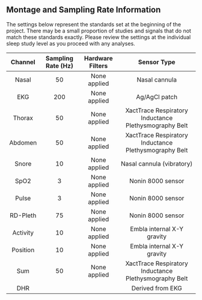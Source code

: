 ## Montage and Sampling Rate Information

The settings below represent the standards set at the beginning of the project. There may be a small proportion of studies and signals that do not match these standards exactly. Please review the settings at the individual sleep study level as you proceed with any analyses.

|  Channel   |  Sampling Rate (Hz)  |  Hardware Filters  |                    Sensor Type                        |
|:----------:|:--------------------:|:------------------:|:-----------------------------------------------------:|
| Nasal      |  50                  |  None applied      | Nasal cannula                                         |
| EKG        | 200                  |  None applied      | Ag/AgCl patch                                         |
| Thorax     |  50                  |  None applied      | XactTrace Respiratory Inductance Plethysmography Belt |
| Abdomen    |  50                  |  None applied      | XactTrace Respiratory Inductance Plethysmography Belt |
| Snore      |  10                  |  None applied      | Nasal cannula (vibratory)                             |
| SpO2       |   3                  |  None applied      | Nonin 8000 sensor                                     |
| Pulse      |   3                  |  None applied      | Nonin 8000 sensor                                     |
| RD-Pleth   |  75                  |  None applied      | Nonin 8000 sensor                                     |
| Activity   |  10                  |  None applied      | Embla internal X-Y gravity                            |
| Position   |  10                  |  None applied      | Embla internal X-Y gravity                            |
| Sum        |  50                  |  None applied      | XactTrace Respiratory Inductance Plethysmography Belt |
| DHR        |                      |                    | Derived from EKG                                      |
